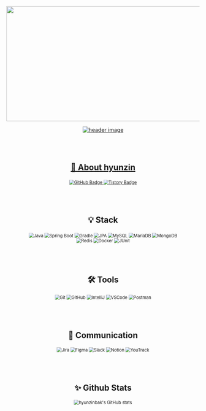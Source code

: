 <!-- 상단 동물 농장(gitanimals) + 헤더 + 방문자수 카운트 -->

<p align="center">
  <!-- gitanimals -->
  <!--
  <a href="https://github.com/devxb/gitanimals">
    <img src="https://render.gitanimals.org/farms/hyunzinbak" alt="gitanimals farm"/>
  </a>
  -->
<a href="https://www.gitanimals.org/en_US?utm_medium=image&utm_source=hyunzinbak&utm_content=farm">
<img
  src="https://render.gitanimals.org/farms/hyunzinbak"
  width="2000"
  height=300"
/>
</p>


<p align="center">  
  <img src="https://capsule-render.vercel.app/api?type=venom&color=auto&height=300&section=header&text=hyeonjin%20park&fontSize=30" 
       alt="header image"/>
</p>


<br/><br/>

<h2 align="center">👾 About hyunzin</h2>
<p align="center" style="transform: scale(0.8); transform-origin: center;">
  <!-- GitHub -->
  <a href="https://github.com/hyunzinbak" target="_blank">
    <img src="https://img.shields.io/badge/GitHub-F9F9F9?style=for-the-badge&logo=GitHub&logoColor=181717" alt="GitHub Badge"/>
  </a>
  
  <!-- Tistory -->
  <a href="https://hgggny.tistory.com/" target="_blank">
    <img src="https://img.shields.io/badge/Tistory-FF6600?style=for-the-badge&logo=Tistory&logoColor=white" alt="Tistory Badge"/>
  </a>
</p>

<br/><br/>

<h2 align="center">💡 Stack</h2>
<p align="center" style="transform: scale(0.8); transform-origin: center;">
  <!-- 언어 및 프레임워크 -->
  <img src="https://img.shields.io/badge/Java-007396?style=for-the-badge&logo=java&logoColor=white" alt="Java"/>
  <img src="https://img.shields.io/badge/Spring%20Boot-6DB33F?style=for-the-badge&logo=springboot&logoColor=white" alt="Spring Boot"/>
  <img src="https://img.shields.io/badge/Gradle-02303A?style=for-the-badge&logo=gradle&logoColor=white" alt="Gradle"/>
  <img src="https://img.shields.io/badge/JPA-6DB33F?style=for-the-badge&logo=jpa&logoColor=white" alt="JPA"/>
  
  <!-- 데이터베이스 -->
  <img src="https://img.shields.io/badge/MySQL-4479A1?style=for-the-badge&logo=mysql&logoColor=white" alt="MySQL"/>
  <img src="https://img.shields.io/badge/MariaDB-003545?style=for-the-badge&logo=mariadb&logoColor=white" alt="MariaDB"/>
  <img src="https://img.shields.io/badge/MongoDB-47A248?style=for-the-badge&logo=mongodb&logoColor=white" alt="MongoDB"/>
  <img src="https://img.shields.io/badge/Redis-DC382D?style=for-the-badge&logo=redis&logoColor=white" alt="Redis"/>
  
  <!-- 기타 -->
  <img src="https://img.shields.io/badge/Docker-2496ED?style=for-the-badge&logo=docker&logoColor=white" alt="Docker"/>
  <img src="https://img.shields.io/badge/JUnit-25A162?style=for-the-badge&logo=junit5&logoColor=white" alt="JUnit"/>
</p>

<br/><br/>

<h2 align="center">🛠 Tools</h2>
<p align="center" style="transform: scale(0.8); transform-origin: center;">
  <img src="https://img.shields.io/badge/Git-F05032?style=for-the-badge&logo=git&logoColor=white" alt="Git"/>
  <img src="https://img.shields.io/badge/GitHub-181717?style=for-the-badge&logo=github&logoColor=white" alt="GitHub"/>
  <img src="https://img.shields.io/badge/IntelliJ%20IDEA-800080?style=for-the-badge&logo=intellijidea&logoColor=white" alt="IntelliJ"/>
  <img src="https://img.shields.io/badge/VSCode-007ACC?style=for-the-badge&logo=visualstudiocode&logoColor=white" alt="VSCode"/>
  <img src="https://img.shields.io/badge/Postman-FF6C37?style=for-the-badge&logo=postman&logoColor=white" alt="Postman"/>
</p>

<br/><br/>

<h2 align="center">💬 Communication</h2>
<p align="center" style="transform: scale(0.8); transform-origin: center;">
  <img src="https://img.shields.io/badge/Jira-0052CC?style=for-the-badge&logo=jira&logoColor=white" alt="Jira"/>
  <img src="https://img.shields.io/badge/Figma-F24E1E?style=for-the-badge&logo=figma&logoColor=white" alt="Figma"/>
  <img src="https://img.shields.io/badge/Slack-FFEC00?style=for-the-badge&logo=slack&logoColor=white" alt="Slack"/>
  <img src="https://img.shields.io/badge/Notion-000000?style=for-the-badge&logo=Notion&logoColor=white" alt="Notion"/>
  <img src="https://img.shields.io/badge/YouTrack-4A154B?style=for-the-badge&logo=YouTrack&logoColor=white" alt="YouTrack"/>

</p>

<br/><br/>

<h2 align="center">✨ Github Stats</h2>
<p align="center" style="transform: scale(0.8); transform-origin: center;">
  <!-- GitHub stats -->
  <img src="https://github-readme-stats.vercel.app/api?username=hyunzinbak&show_icons=true&count_private=true" 
       alt="hyunzinbak's GitHub stats" />
</p>
